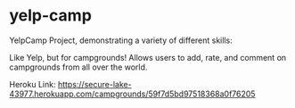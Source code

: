 # yelp-camp
YelpCamp Project, demonstrating a variety of different skills:

Like Yelp, but for campgrounds! Allows users to add, rate, and comment on campgrounds from all over the world. 

Heroku Link: https://secure-lake-43977.herokuapp.com/campgrounds/59f7d5bd97518368a0f76205